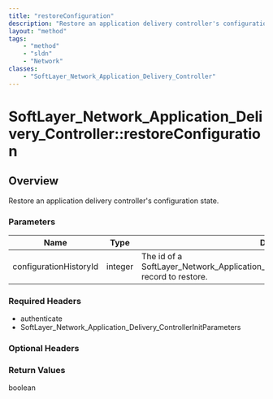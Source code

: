 ```yaml
---
title: "restoreConfiguration"
description: "Restore an application delivery controller's configuration state."
layout: "method"
tags:
    - "method"
    - "sldn"
    - "Network"
classes:
    - "SoftLayer_Network_Application_Delivery_Controller"
---
```

# SoftLayer_Network_Application_Delivery_Controller::restoreConfiguration
## Overview 
Restore an application delivery controller's configuration state. 

### Parameters 
|Name | Type | Description |
| --- | --- | --- |
|configurationHistoryId| integer| The id of a SoftLayer_Network_Application_Delivery_Controller_Configuration_History record to restore.|


### Required Headers
* authenticate
* SoftLayer_Network_Application_Delivery_ControllerInitParameters

### Optional Headers

### Return Values
boolean
